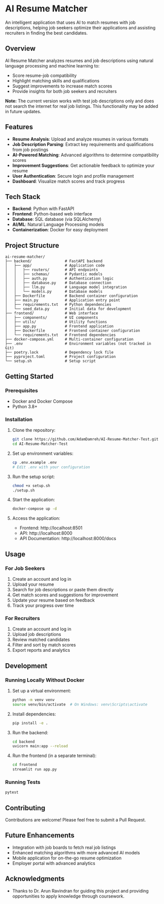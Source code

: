 # AI Resume Matcher

An intelligent application that uses AI to match resumes with job descriptions, helping job seekers optimize their applications and assisting recruiters in finding the best candidates.

## Overview

AI Resume Matcher analyzes resumes and job descriptions using natural language processing and machine learning to:
- Score resume-job compatibility
- Highlight matching skills and qualifications
- Suggest improvements to increase match scores
- Provide insights for both job seekers and recruiters

**Note:** The current version works with test job descriptions only and does not search the internet for real job listings. This functionality may be added in future updates.

## Features

- **Resume Analysis**: Upload and analyze resumes in various formats
- **Job Description Parsing**: Extract key requirements and qualifications from job postings
- **AI-Powered Matching**: Advanced algorithms to determine compatibility scores
- **Improvement Suggestions**: Get actionable feedback to optimize your resume
- **User Authentication**: Secure login and profile management
- **Dashboard**: Visualize match scores and track progress

## Tech Stack

- **Backend**: Python with FastAPI
- **Frontend**: Python-based web interface
- **Database**: SQL database (via SQLAlchemy)
- **AI/ML**: Natural Language Processing models
- **Containerization**: Docker for easy deployment

## Project Structure

```
ai-resume-matcher/
├── backend/               # FastAPI backend
│   ├── app/               # Application code
│   │   ├── routers/       # API endpoints
│   │   ├── schemas/       # Pydantic models
│   │   ├── auth.py        # Authentication logic
│   │   ├── database.py    # Database connection
│   │   ├── llm.py         # Language model integration
│   │   └── models.py      # Database models
│   ├── Dockerfile         # Backend container configuration
│   ├── main.py            # Application entry point
│   ├── requirements.txt   # Python dependencies
│   └── seed_data.py       # Initial data for development
├── frontend/              # Web interface
│   ├── components/        # UI components
│   ├── utils/             # Utility functions
│   ├── app.py             # Frontend application
│   ├── Dockerfile         # Frontend container configuration
│   └── requirements.txt   # Frontend dependencies
├── docker-compose.yml     # Multi-container configuration
├── .env                   # Environment variables (not tracked in Git)
├── poetry.lock            # Dependency lock file
├── pyproject.toml         # Project configuration
└── setup.sh               # Setup script
```

## Getting Started

### Prerequisites

- Docker and Docker Compose
- Python 3.8+

### Installation

1. Clone the repository:
   ```bash
   git clone https://github.com/AdamDamreh/AI-Resume-Matcher-Test.git
   cd AI-Resume-Matcher-Test
   ```

2. Set up environment variables:
   ```bash
   cp .env.example .env
   # Edit .env with your configuration
   ```

3. Run the setup script:
   ```bash
   chmod +x setup.sh
   ./setup.sh
   ```

4. Start the application:
   ```bash
   docker-compose up -d
   ```

5. Access the application:
   - Frontend: http://localhost:8501
   - API: http://localhost:8000
   - API Documentation: http://localhost:8000/docs

## Usage

### For Job Seekers

1. Create an account and log in
2. Upload your resume
3. Search for job descriptions or paste them directly
4. Get match scores and suggestions for improvement
5. Update your resume based on feedback
6. Track your progress over time

### For Recruiters

1. Create an account and log in
2. Upload job descriptions
3. Review matched candidates
4. Filter and sort by match scores
5. Export reports and analytics

## Development

### Running Locally Without Docker

1. Set up a virtual environment:
   ```bash
   python -m venv venv
   source venv/bin/activate  # On Windows: venv\Scripts\activate
   ```

2. Install dependencies:
   ```bash
   pip install -e .
   ```

3. Run the backend:
   ```bash
   cd backend
   uvicorn main:app --reload
   ```

4. Run the frontend (in a separate terminal):
   ```bash
   cd frontend
   streamlit run app.py
   ```

### Running Tests

```bash
pytest
```

## Contributing

Contributions are welcome! Please feel free to submit a Pull Request.

## Future Enhancements

- Integration with job boards to fetch real job listings
- Enhanced matching algorithms with more advanced AI models
- Mobile application for on-the-go resume optimization
- Employer portal with advanced analytics

## Acknowledgments

- Thanks to Dr. Arun Ravindran for guiding this project and providing opportunities to apply knowledge through coursework. 
